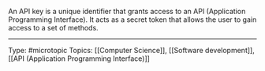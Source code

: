 An API key is a unique identifier that grants access to an API (Application Programming Interface). It acts as a secret token that allows the user to gain access to a set of methods.
___
Type: #microtopic 
Topics: [[Computer Science]], [[Software development]], [[API (Application Programming Interface)]]
